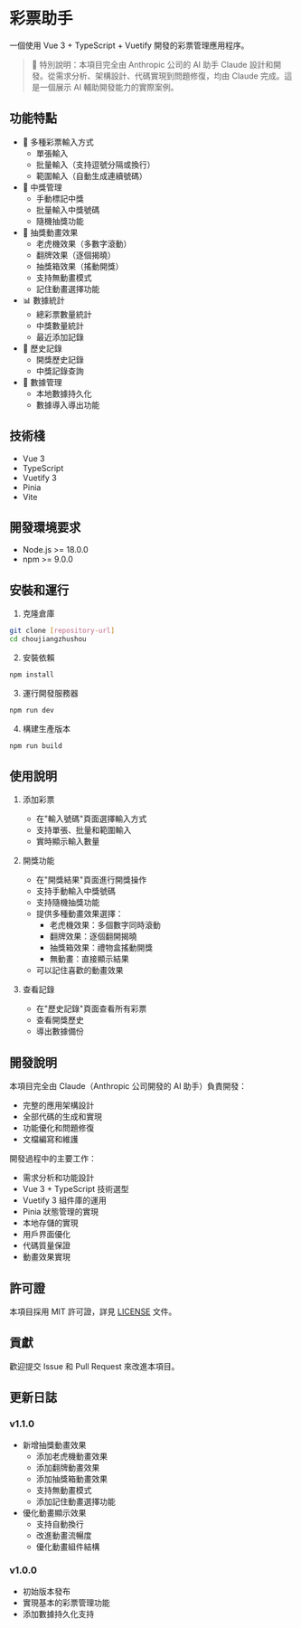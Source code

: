 # 彩票助手

一個使用 Vue 3 + TypeScript + Vuetify 開發的彩票管理應用程序。

> 📢 特別說明：本項目完全由 Anthropic 公司的 AI 助手 Claude 設計和開發。從需求分析、架構設計、代碼實現到問題修復，均由 Claude 完成。這是一個展示 AI 輔助開發能力的實際案例。

## 功能特點

- 🎫 多種彩票輸入方式
  - 單張輸入
  - 批量輸入（支持逗號分隔或換行）
  - 範圍輸入（自動生成連續號碼）
- 🎯 中獎管理
  - 手動標記中獎
  - 批量輸入中獎號碼
  - 隨機抽獎功能
- 🎪 抽獎動畫效果
  - 老虎機效果（多數字滾動）
  - 翻牌效果（逐個揭曉）
  - 抽獎箱效果（搖動開獎）
  - 支持無動畫模式
  - 記住動畫選擇功能
- 📊 數據統計
  - 總彩票數量統計
  - 中獎數量統計
  - 最近添加記錄
- 📝 歷史記錄
  - 開獎歷史記錄
  - 中獎記錄查詢
- 💾 數據管理
  - 本地數據持久化
  - 數據導入導出功能

## 技術棧

- Vue 3
- TypeScript
- Vuetify 3
- Pinia
- Vite

## 開發環境要求

- Node.js >= 18.0.0
- npm >= 9.0.0

## 安裝和運行

1. 克隆倉庫
```bash
git clone [repository-url]
cd choujiangzhushou
```

2. 安裝依賴
```bash
npm install
```

3. 運行開發服務器
```bash
npm run dev
```

4. 構建生產版本
```bash
npm run build
```

## 使用說明

1. 添加彩票
   - 在"輸入號碼"頁面選擇輸入方式
   - 支持單張、批量和範圍輸入
   - 實時顯示輸入數量

2. 開獎功能
   - 在"開獎結果"頁面進行開獎操作
   - 支持手動輸入中獎號碼
   - 支持隨機抽獎功能
   - 提供多種動畫效果選擇：
     - 老虎機效果：多個數字同時滾動
     - 翻牌效果：逐個翻開揭曉
     - 抽獎箱效果：禮物盒搖動開獎
     - 無動畫：直接顯示結果
   - 可以記住喜歡的動畫效果

3. 查看記錄
   - 在"歷史記錄"頁面查看所有彩票
   - 查看開獎歷史
   - 導出數據備份

## 開發說明

本項目完全由 Claude（Anthropic 公司開發的 AI 助手）負責開發：
- 完整的應用架構設計
- 全部代碼的生成和實現
- 功能優化和問題修復
- 文檔編寫和維護

開發過程中的主要工作：
- 需求分析和功能設計
- Vue 3 + TypeScript 技術選型
- Vuetify 3 組件庫的運用
- Pinia 狀態管理的實現
- 本地存儲的實現
- 用戶界面優化
- 代碼質量保證
- 動畫效果實現

## 許可證

本項目採用 MIT 許可證，詳見 [LICENSE](LICENSE) 文件。

## 貢獻

歡迎提交 Issue 和 Pull Request 來改進本項目。

## 更新日誌

### v1.1.0
- 新增抽獎動畫效果
  - 添加老虎機動畫效果
  - 添加翻牌動畫效果
  - 添加抽獎箱動畫效果
  - 支持無動畫模式
  - 添加記住動畫選擇功能
- 優化動畫顯示效果
  - 支持自動換行
  - 改進動畫流暢度
  - 優化動畫組件結構

### v1.0.0
- 初始版本發布
- 實現基本的彩票管理功能
- 添加數據持久化支持 